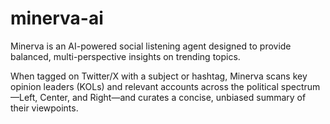 # minerva-ai
Minerva is an AI-powered social listening agent designed to provide balanced, multi-perspective insights on trending topics.

When tagged on Twitter/X with a subject or hashtag, Minerva scans key opinion leaders (KOLs) and relevant accounts across the political spectrum—Left, Center, and Right—and curates a concise, unbiased summary of their viewpoints.
